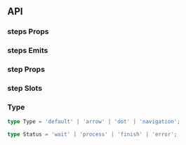 ## API

### steps Props

<field-table :data="stepsProps"/>

### steps Emits

<field-table :data="stepsEmits" type="emits"/>

### step Props

<field-table :data="stepProps"/>

### step Slots

<field-table :data="stepSlots" type="slots"/>

### Type

```typescript
type Type = 'default' | 'arrow' | 'dot' | 'navigation';

type Status = 'wait' | 'process' | 'finish' | 'error';
```

<script setup>
import { ref } from 'vue';

const stepsProps = ref([
  {
    name: 'type',
    desc: '步骤条的类型',
    type: "StepsType",
    value: "'default'",
  },
  {
    name: 'direction',
    desc: '步骤条的显示方向',
    type: 'Direction',
    value: "'horizontal'",
    href:"/guide/types"
  },
  {
    name: 'label-placement',
    desc: '标签描述文字放置的位置',
    type: 'Direction',
    value: "'horizontal'",
    href:"/guide/types"
  },
  {
    name: 'current',
    desc: '当前步骤数 (v-model)',
    type: 'number',
    value: '-',
  },
  {
    name: 'default-current',
    desc: '默认的步骤数（非受控状态）',
    type: 'number',
    value: '1',
  },
  {
    name: 'status',
    desc: '当前步骤的状态',
    type: "Status",
    value: "'process'",
  },
  {
    name: 'line-less',
    desc: '是否使用无连接线样式',
    type: 'boolean',
    value: 'false',
  },
  {
    name: 'small',
    desc: '是否使用小型步骤条',
    type: 'boolean',
    value: 'false',
  },
  {
    name: 'changeable',
    desc: '是否可以点击切换',
    type: 'boolean',
    value: 'false',
  },
]);

const stepsEmits = ref([
  {
    name: 'change',
    desc: '步骤数发生改变时触发',
    type: {
      step: 'number',
      ev: 'Event'
    },
    value: '-',
  },
]);

const stepProps = ref([
  {
    name: 'title',
    desc: '步骤的标题',
    type: 'string',
    value: '-',
  },
  {
    name: 'description',
    desc: '步骤的描述信息',
    type: 'string',
    value: '-',
  },
  {
    name: 'status',
    desc: '步骤的状态',
    type: "'wait' | 'process' | 'finish' | 'error'",
    value: '-',
  },
  {
    name: 'disabled',
    desc: '是否禁用',
    type: 'boolean',
    value: 'false',
  },
]);

const stepSlots = ref([
  {
    name: 'node',
    desc: '节点',
    type: {
      step: 'number',
      status: 'string'
    },
    value: '-',
  },
  {
    name: 'icon',
    desc: '图标',
    type: {
      step: 'number',
      status: 'string'
    },
    value: '-',
  },
  {
    name: 'description',
    desc: '描述内容',
    type: '-',
    value: '-',
  },
]);
</script>
